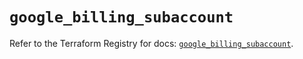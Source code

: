 # `google_billing_subaccount`

Refer to the Terraform Registry for docs: [`google_billing_subaccount`](https://registry.terraform.io/providers/hashicorp/google/6.49.2/docs/resources/billing_subaccount).
